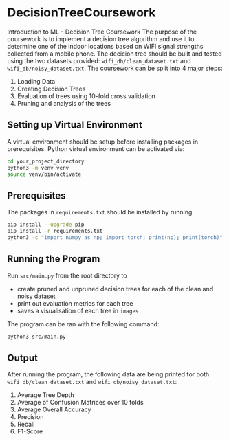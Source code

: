 # DecisionTreeCoursework
Introduction to ML - Decision Tree Coursework
The purpose of the coursework is to implement a decision tree algorithm and use it to determine one of the indoor
locations based on WIFI signal strengths collected from a mobile phone. The decicion tree should be built and tested using the two datasets provided: `wifi_db/clean_dataset.txt` and `wifi_db/noisy_dataset.txt`.
The coursework can be split into 4 major steps:
1. Loading Data
2. Creating Decision Trees
3. Evaluation of trees using 10-fold cross validation
4. Pruning and analysis of the trees


## Setting up Virtual Environment

A virtual environment should be setup before installing packages in prerequisites. Python virtual environment can be activated via:
```sh
cd your_project_directory
python3 -m venv venv
source venv/bin/activate
```

## Prerequisites

The packages in `requirements.txt` should be installed by running:
```sh
pip install --upgrade pip
pip install -r requirements.txt
python3 -c "import numpy as np; import torch; print(np); print(torch)"
```

## Running the Program

Run `src/main.py` from the root directory to
- create pruned and unpruned decision trees for each of the clean and noisy dataset
- print out evaluation metrics for each tree
- saves a visualisation of each tree in `images`

The program can be ran with the following command:
```sh
python3 src/main.py
```

## Output

After running the program, the following data are being printed for both `wifi_db/clean_dataset.txt` and `wifi_db/noisy_dataset.txt`:
1. Average Tree Depth
2. Average of Confusion Matrices over 10 folds
3. Average Overall Accuracy
4. Precision
5. Recall
6. F1-Score
